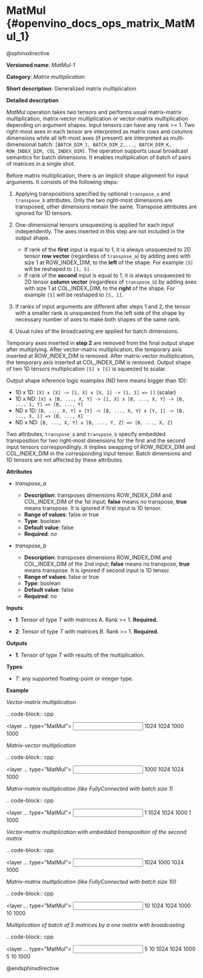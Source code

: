 # MatMul {#openvino_docs_ops_matrix_MatMul_1}

@sphinxdirective

**Versioned name**: *MatMul-1*

**Category**: *Matrix multiplication*

**Short description**: Generalized matrix multiplication

**Detailed description**

*MatMul* operation takes two tensors and performs usual matrix-matrix multiplication, matrix-vector multiplication or vector-matrix multiplication depending on argument shapes. Input tensors can have any rank >= 1. Two right-most axes in each tensor are interpreted as matrix rows and columns dimensions while all left-most axes (if present) are interpreted as multi-dimensional batch: ``[BATCH_DIM_1, BATCH_DIM_2,..., BATCH_DIM_K, ROW_INDEX_DIM, COL_INDEX_DIM]``. The operation supports usual broadcast semantics for batch dimensions. It enables multiplication of batch of pairs of matrices in a single shot.

Before matrix multiplication, there is an implicit shape alignment for input arguments. It consists of the following steps:

1. Applying transpositions specified by optional ``transpose_a`` and ``transpose_b`` attributes. Only the two right-most dimensions are transposed, other dimensions remain the same. Transpose attributes are ignored for 1D tensors.

2. One-dimensional tensors unsqueezing is applied for each input independently. The axes inserted in this step are not included in the output shape.

   * If rank of the **first** input is equal to 1, it is always unsqueezed to 2D tensor **row vector** (regardless of ``transpose_a``) by adding axes with size 1 at ROW_INDEX_DIM, to the **left** of the shape. For example ``[S]`` will be reshaped to ``[1, S]``.
   * If rank of the **second** input is equal to 1, it is always unsqueezed to 2D tensor **column vector** (regardless of ``transpose_b``) by adding axes with size 1 at COL_INDEX_DIM, to the **right** of the shape. For example ``[S]`` will be reshaped to ``[S, 1]``.

3. If ranks of input arguments are different after steps 1 and 2, the tensor with a smaller rank is unsqueezed from the left side of the shape by necessary number of axes to make both shapes of the same rank.

4. Usual rules of the broadcasting are applied for batch dimensions.

Temporary axes inserted in **step 2** are removed from the final output shape after multiplying.
After vector-matrix multiplication, the temporary axis inserted at ROW_INDEX_DIM is removed. After matrix-vector multiplication, the temporary axis inserted at COL_INDEX_DIM is removed.
Output shape of two 1D tensors multiplication ``[S] x [S]`` is squeezed to scalar.

Output shape inference logic examples (ND here means bigger than 1D):

* 1D x 1D: ``[X] x [X] -> [1, X] x [X, 1] -> [1, 1] => []`` (scalar)
* 1D x ND: ``[X] x [B, ..., X, Y] -> [1, X] x [B, ..., X, Y] -> [B, ..., 1, Y] => [B, ..., Y]``
* ND x 1D: ``[B, ..., X, Y] x [Y] -> [B, ..., X, Y] x [Y, 1] -> [B, ..., X, 1] => [B, ..., X]``
* ND x ND: ``[B, ..., X, Y] x [B, ..., Y, Z] => [B, ..., X, Z]``


Two attributes, ``transpose_a`` and ``transpose_b`` specify embedded transposition for two right-most dimensions for the first and the second input tensors correspondingly. It implies swapping of ROW_INDEX_DIM and COL_INDEX_DIM in the corresponding input tensor. Batch dimensions and 1D tensors are not affected by these attributes.

**Attributes**

* *transpose_a*

  * **Description**: transposes dimensions ROW_INDEX_DIM and COL_INDEX_DIM of the 1st input; **false** means no transpose, **true** means transpose. It is ignored if first input is 1D tensor.
  * **Range of values**: false or true
  * **Type**: boolean
  * **Default value**: false
  * **Required**: *no*

* *transpose_b*

  * **Description**: transposes dimensions ROW_INDEX_DIM and COL_INDEX_DIM of the 2nd input; **false** means no transpose, **true** means transpose. It is ignored if second input is 1D tensor.
  * **Range of values**: false or true
  * **Type**: boolean
  * **Default value**: false
  * **Required**: *no*


**Inputs**:

* **1**: Tensor of type *T* with matrices A. Rank >= 1. **Required.**

* **2**: Tensor of type *T* with matrices B. Rank >= 1. **Required.**

**Outputs**

* **1**: Tensor of type *T* with results of the multiplication.

**Types**:

* *T*: any supported floating-point or integer type.

**Example**

*Vector-matrix multiplication*

.. code-block:: cpp

   <layer ... type="MatMul">
       <input>
           <port id="0">
               <dim>1024</dim>
           </port>
           <port id="1">
               <dim>1024</dim>
               <dim>1000</dim>
           </port>
       </input>
       <output>
           <port id="2">
               <dim>1000</dim>
           </port>
       </output>
   </layer>


*Matrix-vector multiplication*

.. code-block:: cpp

   <layer ... type="MatMul">
       <input>
           <port id="0">
               <dim>1000</dim>
               <dim>1024</dim>
           </port>
           <port id="1">
               <dim>1024</dim>
           </port>
       </input>
       <output>
           <port id="2">
               <dim>1000</dim>
           </port>
       </output>
   </layer>


*Matrix-matrix multiplication (like FullyConnected with batch size 1)*

.. code-block:: cpp

   <layer ... type="MatMul">
       <input>
           <port id="0">
               <dim>1</dim>
               <dim>1024</dim>
           </port>
           <port id="1">
               <dim>1024</dim>
               <dim>1000</dim>
           </port>
       </input>
       <output>
           <port id="2">
               <dim>1</dim>
               <dim>1000</dim>
           </port>
       </output>
   </layer>


*Vector-matrix multiplication with embedded transposition of the second matrix*

.. code-block:: cpp

   <layer ... type="MatMul">
       <data transpose_b="true"/>
       <input>
           <port id="0">
               <dim>1024</dim>
           </port>
           <port id="1">
               <dim>1000</dim>
               <dim>1024</dim>
           </port>
       </input>
       <output>
           <port id="2">
               <dim>1000</dim>
           </port>
       </output>
   </layer>


*Matrix-matrix multiplication (like FullyConnected with batch size 10)*

.. code-block:: cpp

   <layer ... type="MatMul">
       <input>
           <port id="0">
               <dim>10</dim>
               <dim>1024</dim>
           </port>
           <port id="1">
               <dim>1024</dim>
               <dim>1000</dim>
           </port>
       </input>
       <output>
           <port id="2">
               <dim>10</dim>
               <dim>1000</dim>
           </port>
       </output>
   </layer>


*Multiplication of batch of 5 matrices by a one matrix with broadcasting*

.. code-block:: cpp

   <layer ... type="MatMul">
       <input>
           <port id="0">
               <dim>5</dim>
               <dim>10</dim>
               <dim>1024</dim>
           </port>
           <port id="1">
               <dim>1024</dim>
               <dim>1000</dim>
           </port>
       </input>
       <output>
           <port id="2">
               <dim>5</dim>
               <dim>10</dim>
               <dim>1000</dim>
           </port>
       </output>
   </layer>


@endsphinxdirective

